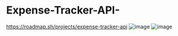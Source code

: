# Expense-Tracker-API-
https://roadmap.sh/projects/expense-tracker-api
![image](https://github.com/user-attachments/assets/4ba9a548-5f36-44d2-949d-f044151211bc)
![image](https://github.com/user-attachments/assets/5a50f415-92e9-4fd8-aa10-ebd62966a440)
